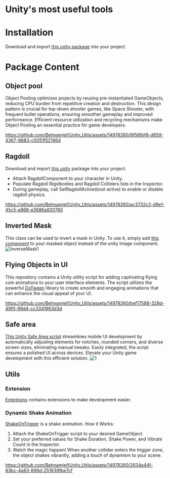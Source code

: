 # Unity's most useful tools
# Installation
Download and import [this unity package](https://github.com/Behnamjef/Unity_Utils/blob/main/Utils_UnityPackage.unitypackage) into your project.

# Package Content
## Object pool
Object Pooling optimizes projects by reusing pre-instantiated GameObjects, reducing CPU burden from repetitive creation and destruction. This design pattern is crucial for top-down shooter games, like Space Shooter, with frequent bullet operations, ensuring smoother gameplay and improved performance. Efficient resource utilization and recycling mechanisms make Object Pooling an essential practice for game developers.

https://github.com/Behnamjef/Unity_Utils/assets/14978260/9f56fbf8-d859-4367-8883-c0051f521664


## Ragdoll
Download and import [this unity](https://github.com/Behnamjef/Unity_Utils) package into your project.
- Attach RagdollComponent to your character in Unity.
- Populate Ragdoll Rigidbodies and Ragdoll Colliders lists in the Inspector.
- During gameplay, call SetRagdollActive(bool active) to enable or disable ragdoll physics.

https://github.com/Behnamjef/Unity_Utils/assets/14978260/ac3732c2-d9e1-45c5-a968-e3686a920780

## Inverted Mask
This class can be used to invert a mask in Unity. To use it, simply add [this component](https://github.com/Behnamjef/Unity_Utils/blob/main/InverseMask/InverseMask.cs) to your masked object instead of the unity Image component.
![InverseMask1](https://github.com/Behnamjef/Unity_Utils/assets/14978260/f602c792-1394-427f-9e3c-3e3f2cf6dc37)

## Flying Objects in UI
This repository contains a Unity utility script for adding captivating flying coin animations to your user interface elements. The script utilizes the powerful [DoTween](https://dotween.demigiant.com/) library to create smooth and engaging animations that can enhance the visual appeal of your UI.


https://github.com/Behnamjef/Unity_Utils/assets/14978260/bef17588-328d-49f0-99d4-cc3341963d3d

## Safe area
[This Unity Safe Area script](https://github.com/Behnamjef/Unity_Utils/blob/main/SafeArea/SafeArea.cs) streamlines mobile UI development by automatically adjusting elements for notches, rounded corners, and diverse screen sizes, eliminating manual tweaks. Easily integrated, the script ensures a polished UI across devices. Elevate your Unity game development with this efficient solution.
![1](https://github.com/Behnamjef/Unity_Utils/assets/14978260/7aa2b863-db35-429d-b068-fb7294cc2dcb)

## Utils
### Extension
[Extentions](https://github.com/Behnamjef/Unity_Utils/blob/main/Utils/Extensions.cs) contains extensions to make development easier.

### Dynamic Shake Animation 
[ShakeOnTrigger](https://github.com/Behnamjef/Unity_Utils/blob/main/Utils/ShakeOnTrigger.cs) is a shake animation.
How it Works:
1. Attach the ShakeOnTrigger script to your desired GameObject.
2. Set your preferred values for Shake Duration, Shake Power, and Vibrate Count in the Inspector.
3. Watch the magic happen! When another collider enters the trigger zone, the object shakes vibrantly, adding a touch of dynamism to your scene.

https://github.com/Behnamjef/Unity_Utils/assets/14978260/2634a44f-83bc-4a83-899d-251639fbe7cf



